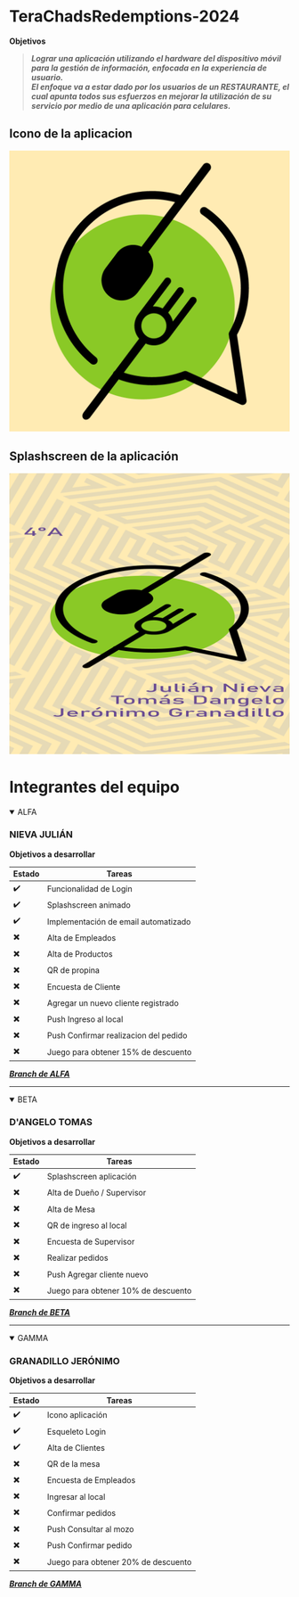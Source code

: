 # TeraChadsRedemptions-2024


**Objetivos**

> ***Lograr una aplicación utilizando el hardware del dispositivo móvil para la gestión de información, enfocada en la experiencia de usuario.***<br>
> ***El enfoque va a estar dado por los usuarios de un RESTAURANTE, el cual apunta todos sus esfuerzos en mejorar la utilización de su servicio por medio de una aplicación para celulares.***

## Icono de la aplicacion
![Icono app][icono-app]

[icono-app]: ./src/assets/imagenes/icon.png

## Splashscreen de la aplicación
![Splashscreen][splash-app]

[splash-app]: ./resources/splash.png


# Integrantes del equipo

<details open>

<summary>ALFA</summary>

### NIEVA JULIÁN

**Objetivos a desarrollar**

| Estado|    Tareas              |
| ----- |   -------              |
|   ✔️ | Funcionalidad de Login |
|   ✔️ | Splashscreen animado|
|   ✔️ | Implementación de email automatizado|
|   ✖️ | Alta de Empleados |
|   ✖️ | Alta de Productos|
|   ✖️ | QR de propina|
|   ✖️ | Encuesta de Cliente|
|   ✖️ | Agregar un nuevo cliente registrado|
|   ✖️ |  Push Ingreso al local|
|   ✖️ |  Push Confirmar realizacion del pedido|
|   ✖️ |  Juego para obtener 15% de descuento|  

***[Branch de ALFA](https://github.com/JulianNieva/TeraChadsRedemptions-2024/tree/alfa)***

</details>

-----

<details open>

<summary>BETA</summary>

### D'ANGELO TOMAS

**Objetivos a desarrollar**

| Estado|    Tareas              |
| ----- |   -------              |
|   ✔️ | Splashscreen aplicación     |
|   ✖️ | Alta de Dueño / Supervisor |
|   ✖️ | Alta de Mesa|
|   ✖️ | QR de ingreso al local|
|   ✖️ | Encuesta de Supervisor|
|   ✖️ | Realizar pedidos|
|   ✖️ |  Push Agregar cliente nuevo|
|   ✖️ |  Juego para obtener 10% de descuento|  

***[Branch de BETA](https://github.com/JulianNieva/TeraChadsRedemptions-2024/tree/beta)***

</details>

-----

<details open>

<summary>GAMMA</summary>

### GRANADILLO JERÓNIMO

**Objetivos a desarrollar**

| Estado|    Tareas              |
| ----- |   -------              |
|   ✔️ | Icono aplicación      |
|   ✔️ | Esqueleto Login      |
|   ✔️ | Alta de Clientes |
|   ✖️ | QR de la mesa|
|   ✖️ | Encuesta de Empleados|
|   ✖️ | Ingresar al local|
|   ✖️ | Confirmar pedidos|
|   ✖️ |  Push Consultar al mozo|
|   ✖️ |  Push Confirmar pedido|
|   ✖️ |  Juego para obtener 20% de descuento|  

***[Branch de GAMMA](https://github.com/JulianNieva/TeraChadsRedemptions-2024/tree/gamma)***

</details>